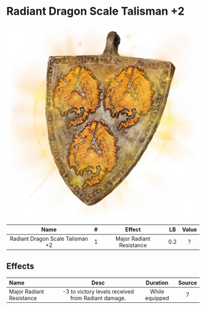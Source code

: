 # Radiant Dragon Scale Talisman +2

![Copyrighted Image](RadiantDragonScaleTalisman+2.png)





|               Name               | # |          Effect          | LB | Value |
| :------------------------------: | :-: | :----------------------: | :-: | :---: |
| Radiant Dragon Scale Talisman +2 | 1 | Major Radiant Resistance | 0.2 |   ?   |

## Effects

| Name                     |                       Desc                       |    Duration    | Source |
| :----------------------- | :------------------------------------------------: | :------------: | :-----------: |
| Major Radiant Resistance | -3 to victory levels received from Radiant damage. | While equipped |       7       |
